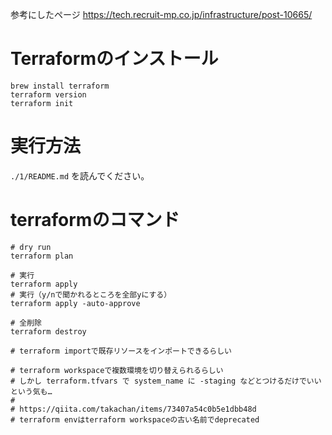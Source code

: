 参考にしたページ 
https://tech.recruit-mp.co.jp/infrastructure/post-10665/

# Terraformのインストール

```
brew install terraform
terraform version
terraform init
```

# 実行方法

`./1/README.md` を読んでください。

# terraformのコマンド

```
# dry run
terraform plan

# 実行
terraform apply
# 実行（y/nで聞かれるところを全部yにする）
terraform apply -auto-approve

# 全削除
terraform destroy

# terraform importで既存リソースをインポートできるらしい

# terraform workspaceで複数環境を切り替えられるらしい
# しかし terraform.tfvars で system_name に -staging などとつけるだけでいいという気も…
# 
# https://qiita.com/takachan/items/73407a54c0b5e1dbb48d
# terraform envはterraform workspaceの古い名前でdeprecated
```
